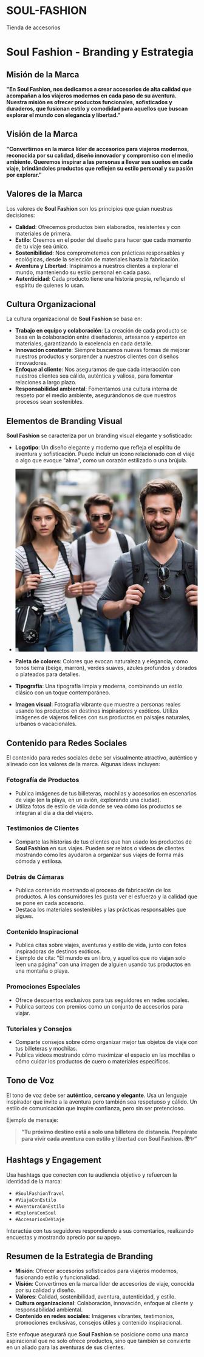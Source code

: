 # SOUL-FASHION
Tienda  de accesorios
# Soul Fashion - Branding y Estrategia

## Misión de la Marca

**"En Soul Fashion, nos dedicamos a crear accesorios de alta calidad que acompañan a los viajeros modernos en cada paso de su aventura. Nuestra misión es ofrecer productos funcionales, sofisticados y duraderos, que fusionan estilo y comodidad para aquellos que buscan explorar el mundo con elegancia y libertad."**

## Visión de la Marca

**"Convertirnos en la marca líder de accesorios para viajeros modernos, reconocida por su calidad, diseño innovador y compromiso con el medio ambiente. Queremos inspirar a las personas a llevar sus sueños en cada viaje, brindándoles productos que reflejen su estilo personal y su pasión por explorar."**

## Valores de la Marca

Los valores de **Soul Fashion** son los principios que guían nuestras decisiones:

- **Calidad**: Ofrecemos productos bien elaborados, resistentes y con materiales de primera.
- **Estilo**: Creemos en el poder del diseño para hacer que cada momento de tu viaje sea único.
- **Sostenibilidad**: Nos comprometemos con prácticas responsables y ecológicas, desde la selección de materiales hasta la fabricación.
- **Aventura y Libertad**: Inspiramos a nuestros clientes a explorar el mundo, manteniendo su estilo personal en cada paso.
- **Autenticidad**: Cada producto tiene una historia propia, reflejando el espíritu de quienes lo usan.

## Cultura Organizacional

La cultura organizacional de **Soul Fashion** se basa en:

- **Trabajo en equipo y colaboración**: La creación de cada producto se basa en la colaboración entre diseñadores, artesanos y expertos en materiales, garantizando la excelencia en cada detalle.
- **Innovación constante**: Siempre buscamos nuevas formas de mejorar nuestros productos y sorprender a nuestros clientes con diseños innovadores.
- **Enfoque al cliente**: Nos aseguramos de que cada interacción con nuestros clientes sea cálida, auténtica y valiosa, para fomentar relaciones a largo plazo.
- **Responsabilidad ambiental**: Fomentamos una cultura interna de respeto por el medio ambiente, asegurándonos de que nuestros procesos sean sostenibles.

## Elementos de Branding Visual

**Soul Fashion** se caracteriza por un branding visual elegante y sofisticado:

- **Logotipo**: Un diseño elegante y moderno que refleja el espíritu de aventura y sofisticación. Puede incluir un ícono relacionado con el viaje o algo que evoque "alma", como un corazón estilizado o una brújula.
- ![Descripción de la imagen](https://raw.githubusercontent.com/Edward7805/SOUL-FASHION/refs/heads/main/CATALOGO%20SOUL%20FASHION.jpg)

- **Paleta de colores**: Colores que evocan naturaleza y elegancia, como tonos tierra (beige, marrón), verdes suaves, azules profundos y dorados o plateados para detalles.
- **Tipografía**: Una tipografía limpia y moderna, combinando un estilo clásico con un toque contemporáneo.
- **Imagen visual**: Fotografía vibrante que muestre a personas reales usando los productos en destinos inspiradores y exóticos. Utiliza imágenes de viajeros felices con sus productos en paisajes naturales, urbanos o vacacionales.

## Contenido para Redes Sociales

El contenido para redes sociales debe ser visualmente atractivo, auténtico y alineado con los valores de la marca. Algunas ideas incluyen:

### Fotografía de Productos

- Publica imágenes de tus billeteras, mochilas y accesorios en escenarios de viaje (en la playa, en un avión, explorando una ciudad).
- Utiliza fotos de estilo de vida donde se vea cómo los productos se integran al día a día del viajero.

### Testimonios de Clientes

- Comparte las historias de tus clientes que han usado los productos de **Soul Fashion** en sus viajes. Pueden ser relatos o videos de clientes mostrando cómo les ayudaron a organizar sus viajes de forma más cómoda y estilosa.

### Detrás de Cámaras

- Publica contenido mostrando el proceso de fabricación de los productos. A los consumidores les gusta ver el esfuerzo y la calidad que se pone en cada accesorio.
- Destaca los materiales sostenibles y las prácticas responsables que sigues.

### Contenido Inspiracional

- Publica citas sobre viajes, aventuras y estilo de vida, junto con fotos inspiradoras de destinos exóticos.
- Ejemplo de cita: "El mundo es un libro, y aquellos que no viajan solo leen una página" con una imagen de alguien usando tus productos en una montaña o playa.

### Promociones Especiales

- Ofrece descuentos exclusivos para tus seguidores en redes sociales.
- Publica sorteos con premios como un conjunto de accesorios para viajar.

### Tutoriales y Consejos

- Comparte consejos sobre cómo organizar mejor tus objetos de viaje con tus billeteras y mochilas.
- Publica videos mostrando cómo maximizar el espacio en las mochilas o cómo cuidar los productos de cuero o materiales específicos.

## Tono de Voz

El tono de voz debe ser **auténtico, cercano y elegante**. Usa un lenguaje inspirador que invite a la aventura pero también sea respetuoso y cálido. Un estilo de comunicación que inspire confianza, pero sin ser pretencioso.

Ejemplo de mensaje:

> **“Tu próximo destino está a solo una billetera de distancia. Prepárate para vivir cada aventura con estilo y libertad con Soul Fashion. 🌍✨”**

## Hashtags y Engagement

Usa hashtags que conecten con tu audiencia objetivo y refuercen la identidad de la marca:

- `#SoulFashionTravel`
- `#ViajaConEstilo`
- `#AventuraConEstilo`
- `#ExploraConSoul`
- `#AccesoriosDeViaje`

Interactúa con tus seguidores respondiendo a sus comentarios, realizando encuestas y mostrando aprecio por su apoyo.

## Resumen de la Estrategia de Branding

- **Misión**: Ofrecer accesorios sofisticados para viajeros modernos, fusionando estilo y funcionalidad.
- **Visión**: Convertirnos en la marca líder de accesorios de viaje, conocida por su calidad y diseño.
- **Valores**: Calidad, sostenibilidad, aventura, autenticidad, y estilo.
- **Cultura organizacional**: Colaboración, innovación, enfoque al cliente y responsabilidad ambiental.
- **Contenido en redes sociales**: Imágenes vibrantes, testimonios, promociones exclusivas, consejos útiles y contenido inspiracional.

Este enfoque asegurará que **Soul Fashion** se posicione como una marca aspiracional que no solo ofrece productos, sino que también se convierte en un aliado para las aventuras de sus clientes.
